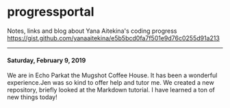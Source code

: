 # progressportal
Notes, links and blog about Yana Aitekina's coding progress
https://gist.github.com/yanaaitekina/e5b5bcd0fa7f501e9d76c0255d91a213

---

#### Saturday, February 9, 2019
We are in Echo Parkat the Mugshot Coffee House. It has been a wonderful experience.Jen was so kind to offer help and tutor me.
We created a new repository, briefly looked at the Markdown tutorial. I have learned a ton of new things today!
